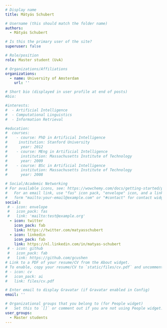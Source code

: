 ```yaml
---
# Display name
title: Mátyás Schubert

# Username (this should match the folder name)
authors:
  - Mátyás Schubert

# Is this the primary user of the site?
superuser: false

# Role/position
role: Master student (UvA)

# Organizations/Affiliations
organizations:
  - name: University of Amsterdam
    url: ''

# Short bio (displayed in user profile at end of posts)
#bio: 

#interests:
#  - Artificial Intelligence
#  - Computational Linguistics
#  - Information Retrieval

#education:
#  courses:
#    - course: PhD in Artificial Intelligence
#     institution: Stanford University
#      year: 2012
#    - course: MEng in Artificial Intelligence
#      institution: Massachusetts Institute of Technology
#      year: 2009
#    - course: BSc in Artificial Intelligence
#      institution: Massachusetts Institute of Technology
#      year: 2008

# Social/Academic Networking
# For available icons, see: https://wowchemy.com/docs/getting-started/page-builder/#icons
#   For an email link, use "fas" icon pack, "envelope" icon, and a link in the
#   form "mailto:your-email@example.com" or "#contact" for contact widget.
social:
 # - icon: envelope
 #   icon_pack: fas
 #   link: 'mailto:test@example.org'
  - icon: twitter
    icon_pack: fab
    link: https://twitter.com/matyasschubert
  - icon: linkedin
    icon_pack: fab
    link: https://nl.linkedin.com/in/matyas-schubert
 # - icon: github
 #   icon_pack: fab
 #   link: https://github.com/gcushen
# Link to a PDF of your resume/CV from the About widget.
# To enable, copy your resume/CV to `static/files/cv.pdf` and uncomment the lines below.
# - icon: cv
#   icon_pack: ai
#   link: files/cv.pdf

# Enter email to display Gravatar (if Gravatar enabled in Config)
email: ''

# Organizational groups that you belong to (for People widget)
#   Set this to `[]` or comment out if you are not using People widget.
user_groups:
  - Master students
---
```


